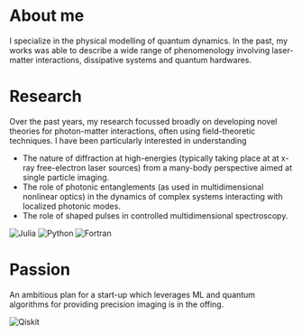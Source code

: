 # About me

I specialize in the physical modelling of quantum dynamics. In the past, my works was able to describe a wide range of phenomenology involving laser-matter interactions, dissipative systems and quantum hardwares.


# Research

Over the past years, my research focussed broadly on developing novel theories for photon-matter interactions, often using field-theoretic techniques. 
I have been particularly interested in understanding
- The nature of diffraction at high-energies (typically taking place at at x-ray free-electron laser sources) from a many-body perspective aimed at single particle imaging.
- The role of photonic entanglements (as used in multidimensional nonlinear optics) in the dynamics of complex systems interacting with localized photonic modes.
- The role of shaped pulses in controlled multidimensional spectroscopy.

 ![Julia](https://img.shields.io/badge/-Julia-9558B2?style=for-the-badge&logo=julia&logoColor=white)
 ![Python](https://img.shields.io/badge/python-3670A0?style=for-the-badge&logo=python&logoColor=ffdd54)
 ![Fortran](https://img.shields.io/badge/Fortran-%23734F96.svg?style=for-the-badge&logo=fortran&logoColor=white)
 


# Passion

An ambitious plan for a start-up which leverages ML and quantum algorithms for providing precision imaging is in the offing.

![Qiskit](https://img.shields.io/badge/Qiskit-%236929C4.svg?style=for-the-badge&logo=Qiskit&logoColor=white)



<!--
**arundmpsd/arundmpsd** is a ✨ _special_ ✨ repository because its `README.md` (this file) appears on your GitHub profile.

Here are some ideas to get you started:

- 🔭 I’m currently working on ...
- 🌱 I’m currently learning ...
- 👯 I’m looking to collaborate on ...
- 🤔 I’m looking for help with ...
- 💬 Ask me about ...
- 📫 How to reach me: ...
- 😄 Pronouns: ...
- ⚡ Fun fact: ...
-->
